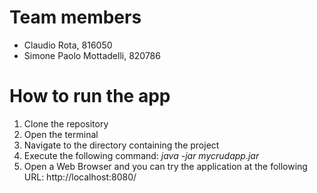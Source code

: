 # Team members
*  Claudio Rota, 816050
*  Simone Paolo Mottadelli, 820786

# How to run the app

1.  Clone the repository
2.  Open the terminal
3.  Navigate to the directory containing the project
4.  Execute the following command: *java -jar mycrudapp.jar*
5.  Open a Web Browser and you can try the application at the following URL: http://localhost:8080/